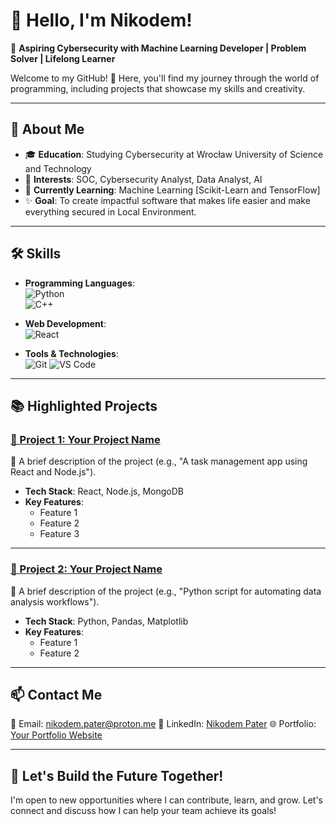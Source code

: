 # 👋 Hello, I'm Nikodem!  
🎯 **Aspiring Cybersecurity with Machine Learning Developer | Problem Solver | Lifelong Learner**  

Welcome to my GitHub! 🚀 Here, you'll find my journey through the world of programming, including projects that showcase my skills and creativity.

---

## 🌟 **About Me**  
- 🎓 **Education**: Studying Cybersecurity at Wrocław University of Science and Technology
- 💼 **Interests**: SOC, Cybersecurity Analyst, Data Analyst, AI  
- 🌱 **Currently Learning**: Machine Learning [Scikit-Learn and TensorFlow]
- ✨ **Goal**: To create impactful software that makes life easier and make everything secured in Local Environment.

---

## 🛠️ **Skills**  
- **Programming Languages**:  
  ![Python](https://img.shields.io/badge/-Python-3776AB?logo=python&logoColor=white)  
  ![C++](https://img.shields.io/badge/-C++-00599C?logo=cplusplus&logoColor=white)

- **Web Development**:  
  ![React](https://img.shields.io/badge/-React-61DAFB?logo=react&logoColor=black)

- **Tools & Technologies**:  
  ![Git](https://img.shields.io/badge/-Git-F05032?logo=git&logoColor=white)
  ![VS Code](https://img.shields.io/badge/-VS_Code-007ACC?logo=visualstudiocode&logoColor=white)

---

## 📚 **Highlighted Projects**  

### [📂 Project 1: Your Project Name](https://github.com/yourusername/project1)  
🌟 A brief description of the project (e.g., "A task management app using React and Node.js").  
- **Tech Stack**: React, Node.js, MongoDB  
- **Key Features**:  
  - Feature 1  
  - Feature 2  
  - Feature 3  

---

### [📂 Project 2: Your Project Name](https://github.com/yourusername/project2)  
🌟 A brief description of the project (e.g., "Python script for automating data analysis workflows").  
- **Tech Stack**: Python, Pandas, Matplotlib  
- **Key Features**:  
  - Feature 1  
  - Feature 2  

---

## 📫 **Contact Me**  
📧 Email: nikodem.pater@proton.me
💼 LinkedIn: [Nikodem Pater]([https://linkedin.com/in/yourprofile](https://www.linkedin.com/in/nikodem-pater-8bb72a302/))  
🌐 Portfolio: [Your Portfolio Website](https://yourportfolio.com)  

---

## 🎯 **Let's Build the Future Together!**  
I'm open to new opportunities where I can contribute, learn, and grow. Let's connect and discuss how I can help your team achieve its goals!  
